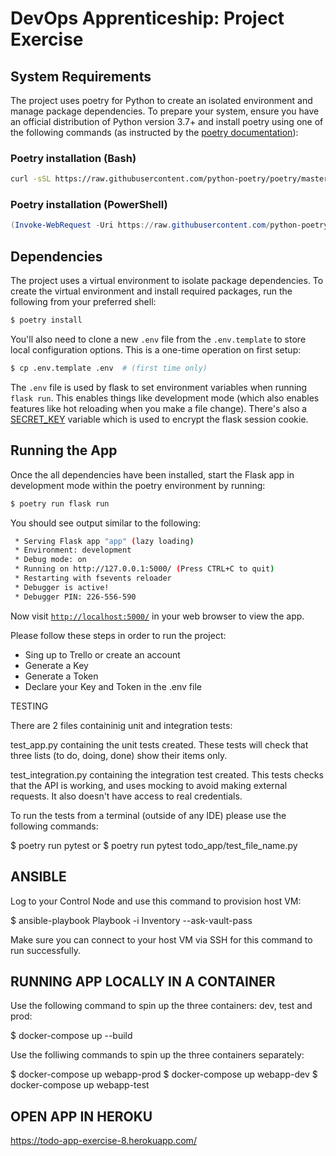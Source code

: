 # DevOps Apprenticeship: Project Exercise

## System Requirements

The project uses poetry for Python to create an isolated environment and manage package dependencies. To prepare your system, ensure you have an official distribution of Python version 3.7+ and install poetry using one of the following commands (as instructed by the [poetry documentation](https://python-poetry.org/docs/#system-requirements)):

### Poetry installation (Bash)

```bash
curl -sSL https://raw.githubusercontent.com/python-poetry/poetry/master/get-poetry.py | python
```

### Poetry installation (PowerShell)

```powershell
(Invoke-WebRequest -Uri https://raw.githubusercontent.com/python-poetry/poetry/master/get-poetry.py -UseBasicParsing).Content | python
```

## Dependencies

The project uses a virtual environment to isolate package dependencies. To create the virtual environment and install required packages, run the following from your preferred shell:

```bash
$ poetry install
```

You'll also need to clone a new `.env` file from the `.env.template` to store local configuration options. This is a one-time operation on first setup:

```bash
$ cp .env.template .env  # (first time only)
```

The `.env` file is used by flask to set environment variables when running `flask run`. This enables things like development mode (which also enables features like hot reloading when you make a file change). There's also a [SECRET_KEY](https://flask.palletsprojects.com/en/1.1.x/config/#SECRET_KEY) variable which is used to encrypt the flask session cookie.

## Running the App

Once the all dependencies have been installed, start the Flask app in development mode within the poetry environment by running:
```bash
$ poetry run flask run
```

You should see output similar to the following:
```bash
 * Serving Flask app "app" (lazy loading)
 * Environment: development
 * Debug mode: on
 * Running on http://127.0.0.1:5000/ (Press CTRL+C to quit)
 * Restarting with fsevents reloader
 * Debugger is active!
 * Debugger PIN: 226-556-590
```
Now visit [`http://localhost:5000/`](http://localhost:5000/) in your web browser to view the app.

Please follow these steps in order to run the project:
- Sing up to Trello or create an account
- Generate a Key
- Generate a Token
- Declare your Key and Token in the .env file


TESTING

There are 2 files containinig unit and integration tests:

test_app.py 
containing the unit tests created.
These tests will check that three lists (to do, doing, done) show their items only.

test_integration.py
containing the integration test created.
This tests checks that the API is working, and uses mocking to avoid making
external requests. It also doesn't have access to real
credentials.

To run the tests from a terminal (outside of any IDE) please use the following commands:

$ poetry run pytest 
or 
$ poetry run pytest todo_app/test_file_name.py

## ANSIBLE

Log to your Control Node and use this command to provision host VM:


$ ansible-playbook Playbook -i Inventory --ask-vault-pass

Make sure you can connect to your host VM via SSH for this command to run successfully.

## RUNNING APP LOCALLY IN A CONTAINER

Use the following command to spin up the three containers: dev, test and prod:

$ docker-compose up --build

Use the folliwing commands to spin up the three containers separately:

$ docker-compose up webapp-prod
$ docker-compose up webapp-dev
$ docker-compose up webapp-test

## OPEN APP IN HEROKU

https://todo-app-exercise-8.herokuapp.com/


